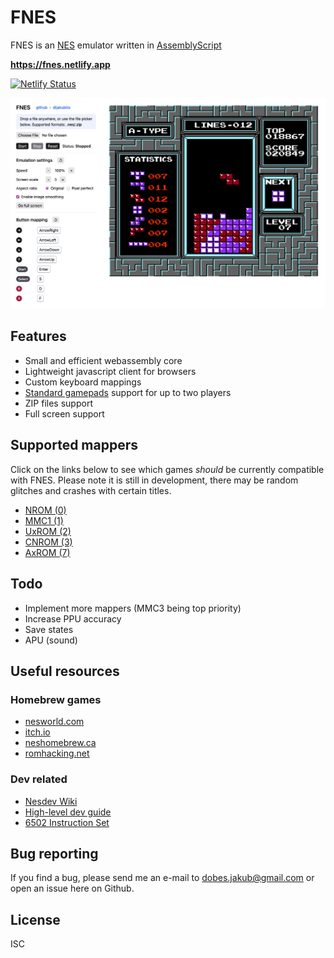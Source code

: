 # FNES

FNES is an [NES](https://en.wikipedia.org/wiki/Nintendo_Entertainment_System) emulator written in [AssemblyScript](https://www.assemblyscript.org)

**<https://fnes.netlify.app>**

[![Netlify Status](https://api.netlify.com/api/v1/badges/e3abcc29-8b9f-4b67-8e46-7b5fd79f436a/deploy-status)](https://app.netlify.com/sites/fnes/deploys)

![screenshot.png](https://raw.githubusercontent.com/jakubito/fnes/master/screenshot.png)

## Features

- Small and efficient webassembly core
- Lightweight javascript client for browsers
- Custom keyboard mappings
- [Standard gamepads](https://www.w3.org/TR/gamepad/#dfn-standard-gamepad) support for up to two players
- ZIP files support
- Full screen support

## Supported mappers

Click on the links below to see which games _should_ be currently compatible with FNES. Please note it is still in development, there may be random glitches and crashes with certain titles.

- [NROM (0)](https://nescartdb.com/search/advanced?ines_op=equal&ines=0)
- [MMC1 (1)](https://nescartdb.com/search/advanced?ines_op=equal&ines=1)
- [UxROM (2)](https://nescartdb.com/search/advanced?ines_op=equal&ines=2)
- [CNROM (3)](https://nescartdb.com/search/advanced?ines_op=equal&ines=3)
- [AxROM (7)](https://nescartdb.com/search/advanced?ines_op=equal&ines=7)

## Todo

- Implement more mappers (MMC3 being top priority)
- Increase PPU accuracy
- Save states
- APU (sound)

## Useful resources

### Homebrew games

- [nesworld.com](https://www.nesworld.com/article.php?system=nes&data=neshomebrew_bestof)
- [itch.io](https://itch.io/c/632436/nes-homebrew-games)
- [neshomebrew.ca](https://neshomebrew.ca/)
- [romhacking.net](https://www.romhacking.net/?page=homebrew&platform=1&category=&perpage=200&title=&author=&search=Go)

### Dev related

- [Nesdev Wiki](https://www.nesdev.org/wiki/NES_reference_guide)
- [High-level dev guide](https://bugzmanov.github.io/nes_ebook/)
- [6502 Instruction Set](https://www.masswerk.at/6502/6502_instruction_set.html)

## Bug reporting

If you find a bug, please send me an e-mail to dobes.jakub@gmail.com or open an issue here on Github.

## License

ISC
